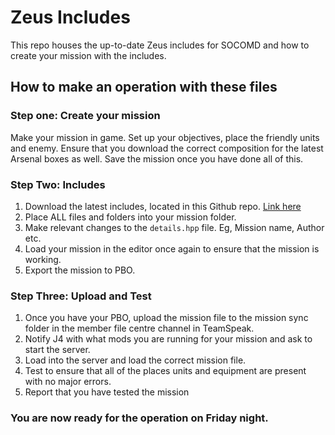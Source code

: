 # Zeus Includes

This repo houses the up-to-date Zeus includes for SOCOMD and how to create your mission with the includes.

## How to make an operation with these files
### Step one: Create your mission
Make your mission in game. Set up your objectives, place the friendly units and enemy.
Ensure that you download the correct composition for the latest Arsenal boxes as well.
Save the mission once you have done all of this.

### Step Two: Includes
1. Download the latest includes, located in this Github repo. [Link here](https://github.com/SOCOMD/Zeus-Includes/releases/tag/main)
2. Place ALL files and folders into your mission folder.
3. Make relevant changes to the `details.hpp` file. Eg, Mission name, Author etc.
4. Load your mission in the editor once again to ensure that the mission is working.
5. Export the mission to PBO.

### Step Three: Upload and Test
1. Once you have your PBO, upload the mission file to the mission sync folder in the member file centre channel in TeamSpeak.
2. Notify J4 with what mods you are running for your mission and ask to start the server.
3. Load into the server and load the correct mission file.
4. Test to ensure that all of the places units and equipment are present with no major errors.
5. Report that you have tested the mission

### You are now ready for the operation on Friday night.
